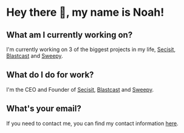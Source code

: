 # Hey there 👋, my name is Noah!
## What am I currently working on?
I'm currently working on 3 of the biggest projects in my life, [Secisit](https://secisit.com), [Blastcast](https://blastcast.co.uk) and [Sweepy](https://sweepy.uk).
## What do I do for work?
I'm the CEO and Founder of [Secisit](https://secisit.com), [Blastcast](https://blastcast.co.uk) and [Sweepy](https://sweepy.uk).
## What's your email?
If you need to contact me, you can find my contact information [here](https://secisit.com/contact).
